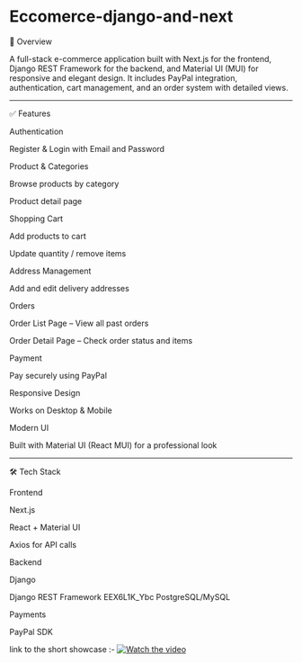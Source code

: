 # Eccomerce-django-and-next

📌 Overview

A full-stack e-commerce application built with Next.js for the frontend, Django REST Framework for the backend, and Material UI (MUI) for responsive and elegant design. It includes PayPal integration, authentication, cart management, and an order system with detailed views.


---

✅ Features

Authentication

Register & Login with Email and Password


Product & Categories

Browse products by category

Product detail page


Shopping Cart

Add products to cart

Update quantity / remove items


Address Management

Add and edit delivery addresses


Orders

Order List Page – View all past orders

Order Detail Page – Check order status and items


Payment

Pay securely using PayPal


Responsive Design

Works on Desktop & Mobile


Modern UI

Built with Material UI (React MUI) for a professional look




---

🛠️ Tech Stack

Frontend

Next.js

React + Material UI


Axios for API calls


Backend

Django

Django REST Framework
EEX6L1K_Ybc
PostgreSQL/MySQL


Payments

PayPal SDK

link to the short showcase :- [![Watch the video](https://img.youtube.com/vi//maxresdefault.jpg)](https://youtube.com/shorts/EEX6L1K_Ybc)
